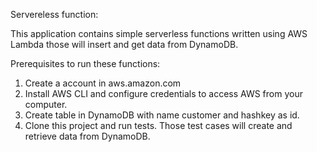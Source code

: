 Servereless function:

This application contains simple serverless functions written using AWS Lambda those will insert and get data from DynamoDB.

Prerequisites to run these functions:

  1. Create a account in aws.amazon.com
  2. Install AWS CLI and configure credentials to access AWS from your computer.
  3. Create table in DynamoDB with name customer and hashkey as id.
  4. Clone this project and run tests. Those test cases will create and retrieve data from DynamoDB. 
  
  
